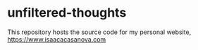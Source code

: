 # unfiltered-thoughts
This repository hosts the source code for my personal website, https://www.isaacacasanova.com
